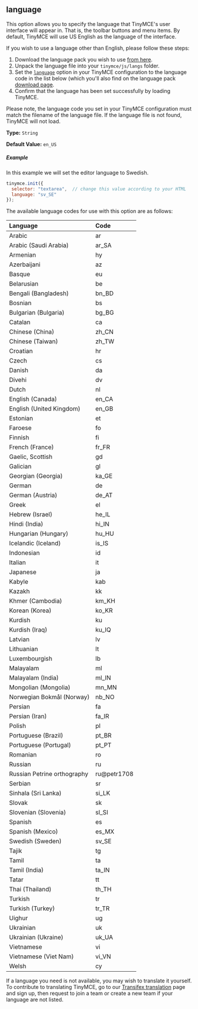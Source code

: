## language

This option allows you to specify the language that TinyMCE's user interface will appear in. That is, the toolbar buttons and menu items. By default, TinyMCE will use US English as the language of the interface.

If you wish to use a language other than English, please follow these steps:

1. Download the language pack you wish to use [from here](http://www.tinymce.com/i18n/index.php).
2. Unpack the language file into your `tinymce/js/langs` folder.
3. Set the [`language`](/configure/localization/#language) option in your TinyMCE configuration to the language code in the list below (which you'll also find on the language pack [download page](http://www.tinymce.com/i18n/index.php).
4. Confirm that the language has been set successfully by loading TinyMCE.

Please note, the language code you set in your TinyMCE configuration must match the filename of the language file. If the language file is not found, TinyMCE will not load.

**Type:** `String`

**Default Value:** `en_US`

##### Example

In this example we will set the editor language to Swedish.

```js
tinymce.init({
  selector: "textarea",  // change this value according to your HTML
  language: "sv_SE"
});
```

The available language codes for use with this option are as follows:

| Language                      |  Code   |
| :-----------------------------| :-------|
| Arabic                        | ar      |
| Arabic (Saudi Arabia)         | ar_SA   |
| Armenian                      | hy      |
| Azerbaijani                   | az      |
| Basque                        | eu      |
| Belarusian                    | be      |
| Bengali (Bangladesh)          | bn_BD   |
| Bosnian                       | bs      |
| Bulgarian (Bulgaria)          | bg_BG   |
| Catalan                       | ca      |
| Chinese (China)               | zh_CN   |
| Chinese (Taiwan)              | zh_TW   |
| Croatian                      | hr      |
| Czech                         | cs      |
| Danish                        | da      |
| Divehi                        | dv      |
| Dutch                         | nl      |
| English (Canada)              | en_CA   |
| English (United Kingdom)      | en_GB   |
| Estonian                      | et      |
| Faroese                       | fo      |
| Finnish                       | fi      |
| French (France)               | fr_FR   |
| Gaelic, Scottish              | gd      |
| Galician                      | gl      |
| Georgian (Georgia)            | ka_GE   |
| German                        | de      |
| German (Austria)              | de_AT   |
| Greek                         | el      |
| Hebrew (Israel)               | he_IL   |
| Hindi (India)                 | hi_IN   |
| Hungarian (Hungary)           | hu_HU   |
| Icelandic (Iceland)           | is_IS   |
| Indonesian                    | id      |
| Italian                       | it      |
| Japanese                      | ja      |
| Kabyle                        | kab     |
| Kazakh                        | kk      |
| Khmer (Cambodia)              | km_KH   |
| Korean (Korea)                | ko_KR   |
| Kurdish                       | ku      |
| Kurdish (Iraq)                | ku_IQ   |
| Latvian                       | lv      |
| Lithuanian                    | lt      |
| Luxembourgish                 | lb      |
| Malayalam                     | ml      |
| Malayalam (India)             | ml_IN   |
| Mongolian (Mongolia)          | mn_MN   |
| Norwegian Bokmål (Norway)     | nb_NO   |
| Persian                       | fa      |
| Persian (Iran)                | fa_IR   |
| Polish                        | pl      |
| Portuguese (Brazil)           | pt_BR   |
| Portuguese (Portugal)         | pt_PT   |
| Romanian                      | ro      |
| Russian                       | ru      |
| Russian Petrine orthography   | ru@petr1708 |
| Serbian                       | sr      |
| Sinhala (Sri Lanka)           | si_LK   |
| Slovak                        | sk      |
| Slovenian (Slovenia)          | sl_SI   |
| Spanish                       | es      |
| Spanish (Mexico)              | es_MX   |
| Swedish (Sweden)              | sv_SE   |
| Tajik                         | tg      |
| Tamil                         | ta      |
| Tamil (India)                 | ta_IN   |
| Tatar                         | tt      |
| Thai (Thailand)               | th_TH   |
| Turkish                       | tr      |
| Turkish (Turkey)              | tr_TR   |
| Uighur                        | ug      |
| Ukrainian                     | uk      |
| Ukrainian (Ukraine)           | uk_UA   |
| Vietnamese                    | vi      |
| Vietnamese (Viet Nam)         | vi_VN   |
| Welsh                         | cy      |

If a language you need is not available, you may wish to translate it yourself. To contribute to translating TinyMCE, go to our [Transifex translation](https://www.transifex.com/projects/p/tinymce/) page and sign up, then request to join a team or create a new team if your language are not listed.
